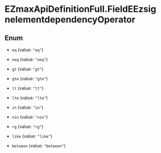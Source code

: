 # EZmaxApiDefinitionFull.FieldEEzsignelementdependencyOperator

## Enum


* `eq` (value: `"eq"`)

* `neq` (value: `"neq"`)

* `gt` (value: `"gt"`)

* `gte` (value: `"gte"`)

* `lt` (value: `"lt"`)

* `lte` (value: `"lte"`)

* `in` (value: `"in"`)

* `nin` (value: `"nin"`)

* `rg` (value: `"rg"`)

* `like` (value: `"like"`)

* `between` (value: `"between"`)


